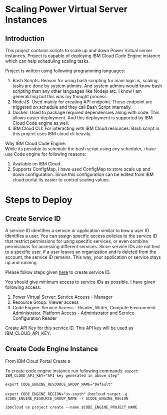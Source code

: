 # Scaling Power Virtual Server Instances

## Introduction
This project contains scripts to scale up and down Power Virtual server instances. Project is capable of deploying IBM Cloud Code Engine instance which can help scheduling scaling tasks. 

Project is written using following programming languages:
1. Bash Scripts: Reason for using bash scripting for main logic is, scaling tasks are done by system admins. And system admins would know bash scripting than any other languages like Nodejs etc. I know i am generalizing but this was my thought process. 
2. NodeJS: Used mainly for creating API endpoint. These endpoint are triggered on schedule and they call Bash Script internally.
3. Docker: Used to package required dependencies along with code. This allows easier deployment. And this deployment is supported by IBM Cloud Code engine as well. 
4. IBM Cloud CLI: For interacting with IBM Cloud resources. Bash script in this project uses IBM cloud cli heavily. 

Why IBM Cloud Code Engine:  
While its possible to schedule the bash script using any scheduler, i have use Code engine for following reasons:
1. Available on IBM Cloud.
2. Supports ConfigMap. I have used ConfigMap to store scale up and down configuration. Since this configuration can be edited from IBM cloud portal its easier to control scaling values. 

# Steps to Deploy
## Create Service ID
A service ID identifies a service or application similar to how a user ID identifies a user. You can assign specific access policies to the service ID that restrict permissions for using specific services, or even combine permissions for accessing different services. Since service IDs are not tied to a specific user, if a user leaves an organization and is deleted from the account, the service ID remains. This way, your application or service stays up and running.

Please follow steps given [here](https://cloud.ibm.com/docs/account?topic=account-serviceids&interface=ui#create_serviceid) to create service ID.

You should give minimum access to service IDs as possible. I have given following access:
1. Power Virtual Server: Service Access - Manager
2. Resource Group: Viewer access
3. Code Engine: Service Access - Reader, Writer, Compute Environment Administrator. Platform Access - Administrator and Service Configuration Reader

Create API Key for this service ID. This API key will be used as IBM_CLOUD_API_KEY.

## Create Code Engine Instance
From IBM Cloud Portal Create a 

To create code engine instance run following commands:
`export IBM_CLOUD_API_KEY="API key generated in above step"`

`export CODE_ENGINE_RESOURCE_GROUP_NAME="Default"`

`export CODE_ENGINE_REGION="us-south"`
`ibmcloud target -g $CODE_ENGINE_RESOURCE_GROUP_NAME -r $CODE_ENGINE_REGION`

`ibmcloud ce project create --name $CODE_ENGINE_PROJECT_NAME`